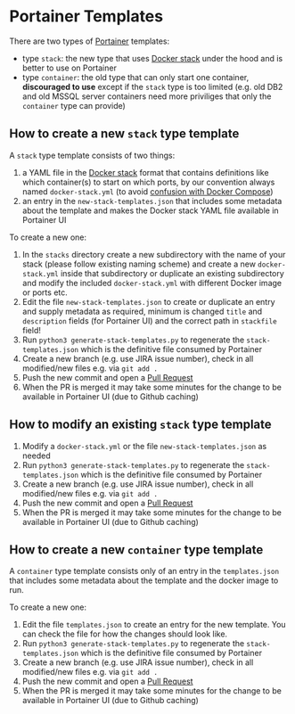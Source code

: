 # Portainer Templates

There are two types of [Portainer](https://www.portainer.io/) templates:

- type `stack`: the new type that uses [Docker stack](https://docs.docker.com/engine/swarm/stack-deploy/) under the hood and is better to use on Portainer
- type `container`: the old type that can only start one container, **discouraged to use** except if the `stack` type is too limited (e.g. old DB2 and old MSSQL server containers need more priviliges that only the `container` type can provide)

## How to create a new `stack` type template

A `stack` type template consists of two things:

1. a YAML file in the [Docker stack](https://docs.docker.com/engine/swarm/stack-deploy/) format that contains definitions like which container(s) to start on which ports, by our convention always named `docker-stack.yml` (to avoid [confusion with Docker Compose](https://vsupalov.com/difference-docker-compose-and-docker-stack/))
2. an entry in the `new-stack-templates.json` that includes some metadata about the template and makes the Docker stack YAML file available in Portainer UI

To create a new one:

1. In the `stacks` directory create a new subdirectory with the name of your stack (please follow existing naming scheme) and create a new `docker-stack.yml` inside that subdirectory or duplicate an existing subdirectory and modify the included `docker-stack.yml` with different Docker image or ports etc.
2. Edit the file `new-stack-templates.json` to create or duplicate an entry and supply metadata as required, minimum is changed `title` and `description` fields (for Portainer UI) and the correct path in `stackfile` field!
3. Run `python3 generate-stack-templates.py` to regenerate the `stack-templates.json` which is the definitive file consumed by Portainer
4. Create a new branch (e.g. use JIRA issue number), check in all modified/new files e.g. via `git add .`
5. Push the new commit and open a [Pull Request](https://github.com/camunda/portainer-templates/pulls)
6. When the PR is merged it may take some minutes for the change to be available in Portainer UI (due to Github caching)

## How to modify an existing `stack` type template

1. Modify a `docker-stack.yml` or the file `new-stack-templates.json` as needed
2. Run `python3 generate-stack-templates.py` to regenerate the `stack-templates.json` which is the definitive file consumed by Portainer
3. Create a new branch (e.g. use JIRA issue number), check in all modified/new files e.g. via `git add .`
4. Push the new commit and open a [Pull Request](https://github.com/camunda/portainer-templates/pulls)
5. When the PR is merged it may take some minutes for the change to be available in Portainer UI (due to Github caching)

## How to create a new `container` type template

A `container` type template consists only of an entry in the `templates.json`  that includes some metadata about the template
and the docker image to run. 

To create a new one:

1. Edit the file `templates.json` to create an entry for the new template. You can check the file for how the changes should look like.
2. Run `python3 generate-stack-templates.py` to regenerate the `stack-templates.json` which is the definitive file consumed by Portainer
3. Create a new branch (e.g. use JIRA issue number), check in all modified/new files e.g. via `git add .`
4. Push the new commit and open a [Pull Request](https://github.com/camunda/portainer-templates/pulls)
5. When the PR is merged it may take some minutes for the change to be available in Portainer UI (due to Github caching)
